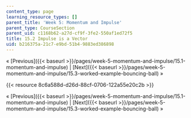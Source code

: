 ```yaml
---
content_type: page
learning_resource_types: []
parent_title: 'Week 5: Momentum and Impulse'
parent_type: CourseSection
parent_uid: c1168b62-a27d-cf9f-3fe2-550af1ed72f5
title: 15.2 Impulse is a Vector
uid: b216375a-21c7-e9bd-51b4-9883ed386898
---
```


« [Previous]({{< baseurl >}}/pages/week-5-momentum-and-impulse/15.1-momentum-and-impulse) | [Next]({{< baseurl >}}/pages/week-5-momentum-and-impulse/15.3-worked-example-bouncing-ball) »

{{< resource 8c6a588d-d26d-88cf-0706-122a55e20c2b >}}

« [Previous]({{< baseurl >}}/pages/week-5-momentum-and-impulse/15.1-momentum-and-impulse) | [Next]({{< baseurl >}}/pages/week-5-momentum-and-impulse/15.3-worked-example-bouncing-ball) »